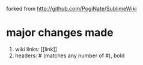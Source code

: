 forked from http://github.com/PogiNate/SublimeWiki

# major changes made
1. wiki links: [[link]]
2. headers: # (matches any number of #), bold
